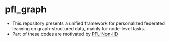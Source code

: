 # pfl_graph
+ This repository presents a unified framework for personalized federated learning on graph-structured data, mainly for node-level tasks.
+ Part of these codes are motivated by [PFL-Non-IID](https://github.com/TsingZ0/PFL-Non-IID.git)
